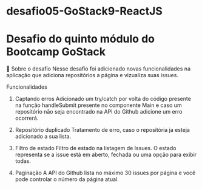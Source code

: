 # desafio05-GoStack9-ReactJS
# Desafio do quinto módulo do Bootcamp GoStack

🚀 Sobre o desafio
Nesse desafio foi adicionado novas funcionalidades na aplicação que adiciona repositórios a página e vizualiza suas issues.

Funcionalidades
1. Captando erros
Adicionado um try/catch por volta do código presente na função handleSubmit presente no componente Main e caso um repositório não seja encontrado na API do Github adicione um erro ocorrerá.

2. Repositório duplicado
Tratamento de erro, caso o repositória ja esteja adicionado a sua lista.

3. Filtro de estado
Filtro de estado na listagem de Issues. O estado representa se a issue está em aberto, fechada ou uma opção para exibir todas.

4. Paginação
A API do Github lista no máximo 30 issues por página e você pode controlar o número da página atual.
